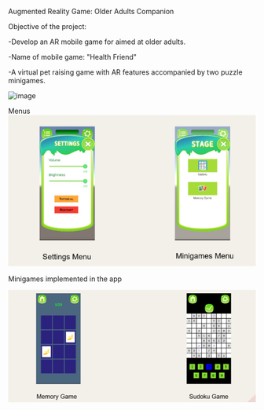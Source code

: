 Augmented Reality Game: Older Adults Companion

Objective of the project:

  -Develop an AR mobile game for aimed at older adults.
  
  -Name of mobile game: "Health Friend"
  
  -A virtual pet raising game with AR features accompanied by two puzzle minigames.

<img width="208" alt="image" src="https://github.com/user-attachments/assets/85b528c3-b0a6-410a-85f3-64862ee972f7">



Menus
<img src="https://github.com/wx2222/Health-Friend/blob/master/Screenshot%20(2).png">



Minigames implemented in the app

<img src="https://github.com/wx2222/Health-Friend/blob/master/Screenshot%20(1).png">





